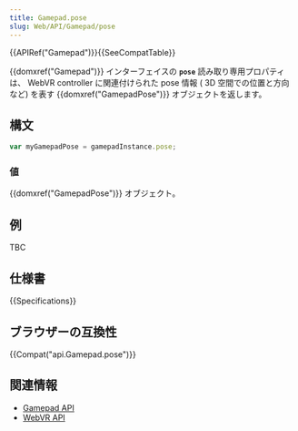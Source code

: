 ```yaml
---
title: Gamepad.pose
slug: Web/API/Gamepad/pose
---
```


{{APIRef("Gamepad")}}{{SeeCompatTable}}

{{domxref("Gamepad")}} インターフェイスの **`pose`** 読み取り専用プロパティは、 WebVR controller に関連付けられた pose 情報 ( 3D 空間での位置と方向など) を表す {{domxref("GamepadPose")}} オブジェクトを返します。

## 構文

```js
var myGamepadPose = gamepadInstance.pose;
```

### 値

{{domxref("GamepadPose")}} オブジェクト。

## 例

TBC

## 仕様書

{{Specifications}}

## ブラウザーの互換性

{{Compat("api.Gamepad.pose")}}

## 関連情報

- [Gamepad API](/ja/docs/Web/API/Gamepad_API)
- [WebVR API](/ja/docs/Web/API/WebVR_API)
